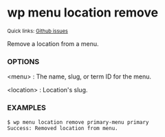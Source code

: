 # wp menu location remove

<small>Quick links: <a href="https://github.com/issues?q=is%3Aopen+label%3Acommand%3Amenu-location-remove+sort%3Aupdated-desc+org%3Awp-cli">Github issues</a></small>

Remove a location from a menu.

### OPTIONS

&lt;menu&gt;
: The name, slug, or term ID for the menu.

&lt;location&gt;
: Location's slug.

### EXAMPLES

    $ wp menu location remove primary-menu primary
    Success: Removed location from menu.



